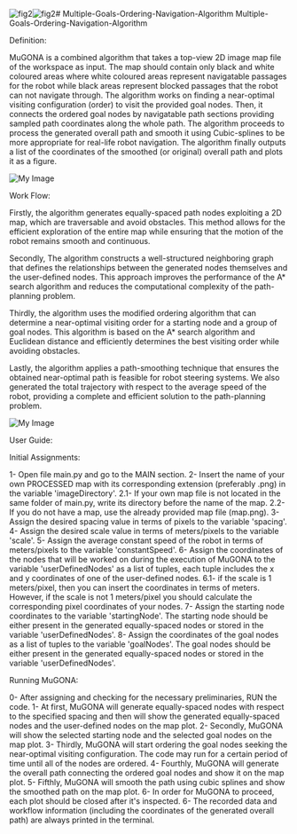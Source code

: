![fig2](https://github.com/abdullah1aloush1/MuGONA/assets/120781937/6f05c992-3ed2-4218-ab4a-2645c52c19b2)![fig2](https://github.com/abdullah1aloush1/MuGONA/assets/120781937/3c7cb441-106e-4885-a948-30de6d5f36ab)# Multiple-Goals-Ordering-Navigation-Algorithm
Multiple-Goals-Ordering-Navigation-Algorithm



Definition:




MuGONA is a combined algorithm that takes a top-view 2D image map file of the workspace as input. The map should contain only black and white coloured areas where white coloured areas represent navigatable passages for the robot while black areas represent blocked passages that the robot can not navigate through.
The algorithm works on finding a near-optimal visiting configuration (order) to visit the provided goal nodes. Then, it connects the ordered goal nodes by navigatable path sections providing sampled path coordinates along the whole path.
The algorithm proceeds to process the generated overall path and smooth it using Cubic-splines to be more appropriate for real-life robot navigation.
The algorithm finally outputs a list of the coordinates of the smoothed (or original) overall path and plots it as a figure.

![My Image](https://drive.google.com/file/d/10lR0Ci-Z8RnxjidCcc8Qp9lA7WpKv717/view?usp=drive_link)

Work Flow:



Firstly, the algorithm generates equally-spaced path nodes exploiting a 2D map, which are traversable and avoid obstacles. This method allows for the efficient exploration of the entire map while ensuring that the motion of the robot remains smooth and continuous.

Secondly, The algorithm constructs a well-structured neighboring graph that defines the relationships between the generated nodes themselves and the user-defined nodes. This approach improves the performance of the A* search algorithm and reduces the computational complexity of the path-planning problem.

Thirdly, the algorithm uses the modified ordering algorithm that can determine a near-optimal visiting order for a starting node and a group of goal nodes. This algorithm is based on the A* search algorithm and Euclidean distance and efficiently determines the best visiting order while avoiding obstacles.

Lastly, the algorithm applies a path-smoothing technique that ensures the obtained near-optimal path is feasible for robot steering systems. We also generated the total trajectory with respect to the average speed of the robot, providing a complete and efficient solution to the path-planning problem.

![My Image](https://drive.google.com/file/d/13yYrlKrWToLqsjOX6rPe78qtyaTj3gde/view?usp=sharing)


User Guide:


Initial Assignments:



1- Open file main.py and go to the MAIN section.
2- Insert the name of your own PROCESSED map with its corresponding extension (preferably .png) in the variable 'imageDirectory'.
2.1- If your own map file is not located in the same folder of main.py, write its directory before the name of the map.
2.2- If you do not have a map, use the already provided map file (map.png).
3- Assign the desired spacing value in terms of pixels to the variable 'spacing'.
4- Assign the desired scale value in terms of meters/pixels to the variable 'scale'.
5- Assign the average constant speed of the robot in terms of meters/pixels to the variable 'constantSpeed'.
6- Assign the coordinates of the nodes that will be worked on during the execution of MuGONA to the variable 'userDefinedNodes' as a list of tuples, each tuple includes the x and y coordinates of one of the user-defined nodes.
6.1- if the scale is 1 meters/pixel, then you can insert the coordinates in terms of meters. However, if the scale is not 1 meters/pixel you should calculate the corresponding pixel coordinates of your nodes.
7- Assign the starting node coordinates to the variable 'startingNode'. The starting node should be either present in the generated equally-spaced nodes or stored in the variable 'userDefinedNodes'.
8- Assign the coordinates of the goal nodes as a list of tuples to the variable 'goalNodes'. The goal nodes should be either present in the generated equally-spaced nodes or stored in the variable 'userDefinedNodes'.


Running MuGONA:



0- After assigning and checking for the necessary preliminaries, RUN the code.
1- At first, MuGONA will generate equally-spaced nodes with respect to the specified spacing and then will show the generated equally-spaced nodes and the user-defined nodes on the map plot.
2- Secondly, MuGONA will show the selected starting node and the selected goal nodes on the map plot.
3- Thirdly, MuGONA will start ordering the goal nodes seeking the near-optimal visiting configuration. The code may run for a certain period of time until all of the nodes are ordered.
4- Fourthly, MuGONA will generate the overall path connecting the ordered goal nodes and show it on the map plot.
5- Fifthly, MuGONA will smooth the path using cubic splines and show the smoothed path on the map plot.
6- In order for MuGONA to proceed, each plot should be closed after it's inspected.
6- The recorded data and workflow information (including the coordinates of the generated overall path) are always printed in the terminal.
